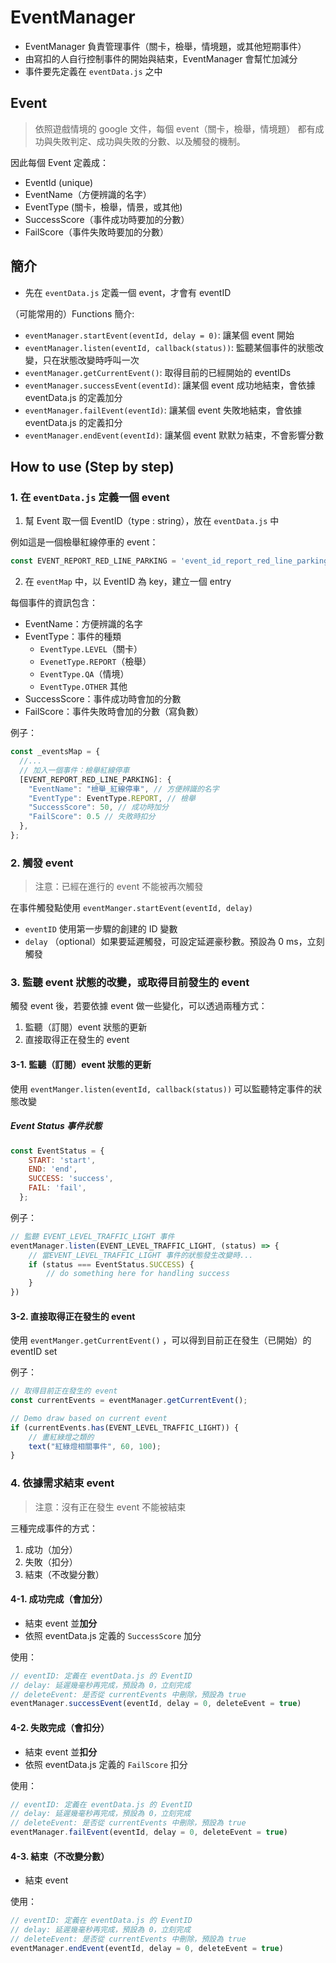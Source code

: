 # EventManager
- EventManager 負責管理事件（關卡，檢舉，情境題，或其他短期事件）
- 由寫扣的人自行控制事件的開始與結束，EventManager 會幫忙加減分
- 事件要先定義在 `eventData.js` 之中

## Event
> 依照遊戲情境的 google 文件，每個 event（關卡，檢舉，情境題） 都有成功與失敗判定、成功與失敗的分數、以及觸發的機制。

因此每個 Event 定義成：
- EventId (unique)
- EventName（方便辨識的名字）
- EventType (關卡，檢舉，情景，或其他)
- SuccessScore（事件成功時要加的分數）
- FailScore（事件失敗時要加的分數）

## 簡介
- 先在 `eventData.js` 定義一個 event，才會有 eventID

（可能常用的）Functions 簡介:
- `eventManager.startEvent(eventId, delay = 0)`: 讓某個 event 開始
- `eventManager.listen(eventId, callback(status))`: 監聽某個事件的狀態改變，只在狀態改變時呼叫一次
- `eventManager.getCurrentEvent()`: 取得目前的已經開始的 eventIDs
- `eventManager.successEvent(eventId)`: 讓某個 event 成功地結束，會依據 eventData.js 的定義加分
- `eventManager.failEvent(eventId)`: 讓某個 event 失敗地結束，會依據 eventData.js 的定義扣分
- `eventManager.endEvent(eventId)`: 讓某個 event 默默ㄉ結束，不會影響分數



## How to use (Step by step)

### 1. 在 `eventData.js` 定義一個 event

1. 幫 Event 取一個 EventID（type : string），放在 `eventData.js` 中

例如這是一個檢舉紅線停車的 event：
```js
const EVENT_REPORT_RED_LINE_PARKING = 'event_id_report_red_line_parking';
```

2. 在 `eventMap` 中，以 EventID 為 key，建立一個 entry

每個事件的資訊包含：
- EventName：方便辨識的名字
- EventType：事件的種類
    - `EventType.LEVEL`（關卡）
    - `EvenetType.REPORT`（檢舉）
    - `EventType.QA`（情境）
    - `EventType.OTHER` 其他
- SuccessScore：事件成功時會加的分數
- FailScore：事件失敗時會加的分數（寫負數）

例子：
```js
const _eventsMap = {
  //... 
  // 加入一個事件：檢舉紅線停車
  [EVENT_REPORT_RED_LINE_PARKING]: {
    "EventName": "檢舉_紅線停車", // 方便辨識的名字
    "EventType": EventType.REPORT, // 檢舉
    "SuccessScore": 50, // 成功時加分
    "FailScore": 0.5 // 失敗時扣分
  },
};
```

### 2. 觸發 event
> 注意：已經在進行的 event 不能被再次觸發

在事件觸發點使用 `eventManger.startEvent(eventId, delay)`
- `eventID` 使用第一步驟的創建的 ID 變數
- `delay` （optional）如果要延遲觸發，可設定延遲豪秒數。預設為 0 ms，立刻觸發


### 3. 監聽 event 狀態的改變，或取得目前發生的 event

觸發 event 後，若要依據 event 做一些變化，可以透過兩種方式：
1. 監聽（訂閱）event 狀態的更新
2. 直接取得正在發生的 event


#### 3-1. 監聽（訂閱）event 狀態的更新

使用 `eventManger.listen(eventId, callback(status))` 可以監聽特定事件的狀態改變


##### Event Status 事件狀態
```js
const EventStatus = {
    START: 'start',
    END: 'end',
    SUCCESS: 'success',
    FAIL: 'fail',
  };
```

例子：
```js
// 監聽 EVENT_LEVEL_TRAFFIC_LIGHT 事件
eventManager.listen(EVENT_LEVEL_TRAFFIC_LIGHT, (status) => {
    // 當EVENT_LEVEL_TRAFFIC_LIGHT 事件的狀態發生改變時...
    if (status === EventStatus.SUCCESS) {
        // do something here for handling success
    }
})
```

#### 3-2. 直接取得正在發生的 event

使用 `eventManger.getCurrentEvent()` ，可以得到目前正在發生（已開始）的 eventID set

例子：
```js
// 取得目前正在發生的 event
const currentEvents = eventManager.getCurrentEvent();

// Demo draw based on current event
if (currentEvents.has(EVENT_LEVEL_TRAFFIC_LIGHT)) {
    // 畫紅綠燈之類的
    text("紅綠燈相關事件", 60, 100);
}
```

### 4. 依據需求結束 event
> 注意：沒有正在發生 event 不能被結束

三種完成事件的方式：
1. 成功（加分）
2. 失敗（扣分）
3. 結束（不改變分數）


#### 4-1. 成功完成（會加分）

- 結束 event 並**加分**
- 依照 eventData.js 定義的 `SuccessScore` 加分

使用：
```js
// eventID: 定義在 eventData.js 的 EventID
// delay: 延遲幾毫秒再完成，預設為 0，立刻完成
// deleteEvent: 是否從 currentEvents 中刪除，預設為 true
eventManager.successEvent(eventId, delay = 0, deleteEvent = true)
```

#### 4-2. 失敗完成（會扣分）

- 結束 event 並**扣分**
- 依照 eventData.js 定義的 `FailScore` 扣分

使用：
```js
// eventID: 定義在 eventData.js 的 EventID
// delay: 延遲幾毫秒再完成，預設為 0，立刻完成
// deleteEvent: 是否從 currentEvents 中刪除，預設為 true
eventManager.failEvent(eventId, delay = 0, deleteEvent = true)
```


#### 4-3. 結束（不改變分數）
- 結束 event

使用：
```js
// eventID: 定義在 eventData.js 的 EventID
// delay: 延遲幾毫秒再完成，預設為 0，立刻完成
// deleteEvent: 是否從 currentEvents 中刪除，預設為 true
eventManager.endEvent(eventId, delay = 0, deleteEvent = true)
```
